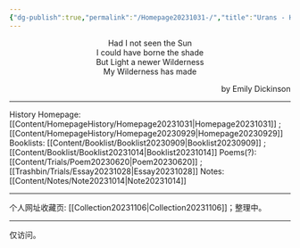 ```yaml
---
{"dg-publish":true,"permalink":"/Homepage20231031-/","title":"Urans - Homepage","tags":["gardenEntry"],"created":"","updated":""}
---
```


<center>Had I not seen the Sun</center>
<center>I could have borne the shade</center>
<center>But Light a newer Wilderness</center>
<center>My Wilderness has made</center>
<p align="right">by Emily Dickinson</p>

---

History Homepage: [[Content/HomepageHistory/Homepage20231031\|Homepage20231031]] ; [[Content/HomepageHistory/Homepage20230929\|Homepage20230929]]
Booklists: [[Content/Booklist/Booklist20230909\|Booklist20230909]] ; [[Content/Booklist/Booklist20231014\|Booklist20231014]]
Poems(?): [[Content/Trials/Poem20230620\|Poem20230620]] ; [[Trashbin/Trials/Essay20231028\|Essay20231028]]
Notes: [[Content/Notes/Note20231014\|Note20231014]]

---

个人网址收藏页: [[Collection20231106\|Collection20231106]]；整理中。

---

仅访问。